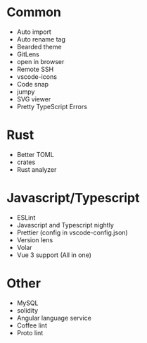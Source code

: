 # Common
- Auto import
- Auto rename tag
- Bearded theme
- GitLens
- open in browser
- Remote SSH
- vscode-icons
- Code snap
- jumpy
- SVG viewer
- Pretty TypeScript Errors

# Rust
- Better TOML
- crates
- Rust analyzer

# Javascript/Typescript
- ESLint
- Javascript and Typescript nightly
- Prettier (config in vscode-config.json)
- Version lens
- Volar
- Vue 3 support (All in one)

# Other
- MySQL
- solidity
- Angular language service
- Coffee lint
- Proto lint
